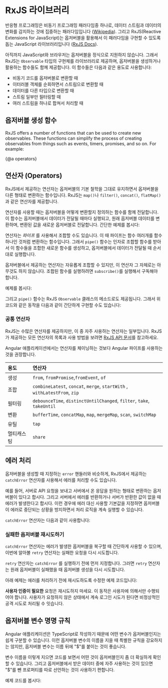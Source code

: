 <!--
# The RxJS library
-->
# RxJS 라이브러리

<!--
Reactive programming is an asynchronous programming paradigm concerned with data streams and the propagation of change ([Wikipedia](https://en.wikipedia.org/wiki/Reactive_programming)). RxJS (Reactive Extensions for JavaScript) is a library for reactive programming using observables that makes it easier to compose asynchronous or callback-based code. See ([RxJS Docs](https://rxjs.dev/guide/overview)).

RxJS provides an implementation of the `Observable` type, which is needed until the type becomes part of the language and until browsers support it. The library also provides utility functions for creating and working with observables. These utility functions can be used for:

* Converting existing code for async operations into observables
* Iterating through the values in a stream
* Mapping values to different types
* Filtering streams
* Composing multiple streams
-->
반응형 프로그래밍은 비동기 프로그래밍 패러다임중 하나로, 데이터 스트림과 데이터의 변화를 감지하는 것에 집중하는  패러다임입니다 ([Wikipedia](https://en.wikipedia.org/wiki/Reactive_programming)).
그리고 RxJS(Reactive Extensions for JavaScript)는 옵저버블을 활용해서 이 패러다임을 구현할 수 있도록 돕는 JavaScript 라이브러리입니다 ([RxJS Docs](http://reactivex.io/rxjs/)).

아직까지 JavaScript와 브라우저는 옵저버블을 정식으로 지원하지 않습니다. 그래서 RxJS는 `Observable` 타입의 구현체를 라이브러리로 제공하며, 옵저버블을 생성하거나 활용하는 함수들도 함께 제공합니다.
이 함수들은 다음과 같은 용도로 사용합니다:

* 비동기 코드를 옵저버블로 변환할 때
* 이터러블 객체를 순회하면서 스트림으로 변환할 때
* 데이터를 다른 타입으로 변환할 때
* 스트림 일부만 필터링할 때
* 여러 스트림을 하나로 합쳐서 처리할 때


<!--
## Observable creation functions
-->
## 옵저버블 생성 함수

<!--
RxJS offers a number of functions that can be used to create new observables. These functions can simplify the process of creating observables from things such as events, timers, promises, and so on. For example:


<code-example path="rx-library/src/simple-creation.1.ts" region="promise" header="Create an observable from a promise"></code-example>

<code-example path="rx-library/src/simple-creation.2.ts" region="interval" header="Create an observable from a counter"></code-example>

<code-example path="rx-library/src/simple-creation.3.ts" region="event" header="Create an observable from an event"></code-example>

<code-example path="rx-library/src/simple-creation.ts" region="ajax" header="Create an observable that creates an AJAX request"></code-example>
-->
RxJS offers a number of functions that can be used to create new observables. These functions can simplify the process of creating observables from things such as events, timers, promises, and so on. For example:

<code-example path="rx-library/src/simple-creation.1.ts" region="promise" header="Promise를 옵저버블로 변환하기"></code-example>

<code-example path="rx-library/src/simple-creation.2.ts" region="interval" header="카운터를 옵저버블로 변환하기"></code-example>

<code-example path="rx-library/src/simple-creation.3.ts" region="event" header="이벤트를 옵저버블로 변환하기"></code-example>

<code-example path="rx-library/src/simple-creation.ts" region="ajax" header="AJAX 요청을 옵저버블로 변환하기"></code-example>


{@a operators}
<!--
## Operators
-->
## 연산자 (Operators)

<!--
Operators are functions that build on the observables foundation to enable sophisticated manipulation of collections. For example, RxJS defines operators such as `map()`, `filter()`, `concat()`, and `flatMap()`.

Operators take configuration options, and they return a function that takes a source observable. When executing this returned function, the operator observes the source observable’s emitted values, transforms them, and returns a new observable of those transformed values. Here is a simple example:

<code-example path="rx-library/src/operators.ts" header="Map operator"></code-example>

You can use _pipes_ to link operators together. Pipes let you combine multiple functions into a single function. The `pipe()` function takes as its arguments the functions you want to combine, and returns a new function that, when executed, runs the composed functions in sequence.

A set of operators applied to an observable is a recipe&mdash;that is, a set of instructions for producing the values you’re interested in. By itself, the recipe doesn’t do anything. You need to call `subscribe()` to produce a result through the recipe.

Here’s an example:

<code-example path="rx-library/src/operators.1.ts" header="Standalone pipe function"></code-example>

The `pipe()` function is also a method on the RxJS `Observable`, so you use this shorter form to define the same operation:

<code-example path="rx-library/src/operators.2.ts" header="Observable.pipe function"></code-example>
-->
RxJS에서 제공하는 연산자는 옵저버블의 기본 철학을 그대로 유지하면서 옵저버블을 다른 형태로 변환하는 함수입니다. RxJS는 `map()`나 `filter()`, `concat()`, `flatMap()`과 같은 연산자를 제공합니다.

연산자를 사용할 때는 옵저버블을 어떻게 변환할지 정의하는 함수를 함께 전달합니다. 이 함수는 옵저버블에서 데이터가 전달될 때마다 실행되고, 원래 옵저버블 데이터를 변환하며, 변환된 값을 새로운 옵저버블로 전달합니다. 간단한 예제를 봅시다:

<code-example path="rx-library/src/operators.ts" header="Map 연산자"></code-example>

연산자는 _파이프_ 를 사용해서 조합할 수도 있습니다. 이 때 파이프는 함수 여러개를 함수 하나인 것처럼 변환하는 함수입니다. 그래서 `pipe()` 함수는 인자로 조합할 함수를 받아서 이 함수들을 조합한 새로운 함수를 생성하고, 옵저버블에서 데이터가 전달될 때 순서대로 실행합니다.

옵저버블에서 제공하는 연산자는 자유롭게 조합할 수 있지만, 이 연산자 그 자체로는 아무것도 하지 않습니다. 조합된 함수를 실행하려면 `subscribe()`를 실행해서 구독해야 합니다.

예제를 봅시다:

<code-example path="rx-library/src/operators.1.ts" header="함수로 제공되는 파이프"></code-example>

그리고 `pipe()` 함수는 RxJS `Observable` 클래스의 메소드로도 제공됩니다. 그래서 위 코드와 같은 동작을 다음과 같이 간단하게 구현할 수도 있습니다:

<code-example path="rx-library/src/operators.2.ts" header="Observable.pipe 함수"></code-example>


<!--
### Common operators
-->
### 공통 연산자

<!--
RxJS provides many operators, but only a handful are used frequently. For a list of operators and usage samples, visit the [RxJS API Documentation](https://rxjs.dev/api).

<div class="alert is-helpful">
  Note that, for Angular apps, we prefer combining operators with pipes, rather than chaining. Chaining is used in many RxJS examples.
</div>

| Area | Operators |
| :------------| :----------|
| Creation |  `from`, `fromEvent`, `of` |
| Combination | `combineLatest`, `concat`, `merge`, `startWith` , `withLatestFrom`, `zip` |
| Filtering | `debounceTime`, `distinctUntilChanged`, `filter`, `take`, `takeUntil` |
| Transformation | `bufferTime`, `concatMap`, `map`, `mergeMap`, `scan`, `switchMap` |
| Utility | `tap` |
| Multicasting | `share` |
-->
RxJS는 수많은 연산자를 제공하지만, 이 중 자주 사용하는 연산자는 일부입니다. RxJS가 제공하는 모든 연산자의 목록과 사용 방법을 보려면 [RxJS API 문서](https://rxjs.dev/api)를 참고하세요.

<div class="alert is-helpful">
  Angular 애플리케이션에서는 연산자를 체이닝하는 것보다 Angular 파이프를 사용하는 것을 권장합니다.
</div>

| 용도 | 연산자 |
| :------------| :----------|
| 생성 |  `from`, `fromPromise`,`fromEvent`, `of` |
| 조합 | `combineLatest`, `concat`, `merge`, `startWith` , `withLatestFrom`, `zip` |
| 필터링 | `debounceTime`, `distinctUntilChanged`, `filter`, `take`, `takeUntil` |
| 변환 | `bufferTime`, `concatMap`, `map`, `mergeMap`, `scan`, `switchMap` |
| 유틸 | `tap` |
| 멀티캐스팅 | `share` |


<!--
## Error handling
-->
## 에러 처리

<!--
In addition to the `error()` handler that you provide on subscription, RxJS provides the `catchError` operator that lets you handle known errors in the observable recipe.

For instance, suppose you have an observable that makes an API request and maps to the response from the server. If the server returns an error or the value doesn’t exist, an error is produced. If you catch this error and supply a default value, your stream continues to process values rather than erroring out.

Here's an example of using the `catchError` operator to do this:

<code-example path="rx-library/src/error-handling.ts" header="catchError operator"></code-example>
-->
옵저버블을 생성할 때 지정하는 `error` 핸들러와 비슷하게, RxJS에서 제공하는 `catchError` 연산자를 사용해서 에러를 처리할 수도 있습니다.

예를 들어, 서버로 API 요청을 보내고 서버에서 온 응답을 원하는 형태로 변환하는 옵저버블이 있다고 합시다. 그리고 서버에서 에러를 반환하거나 서버가 반환한 값이 없을 때 에러가 발생한다고 합시다. 이런 경우에 에러 대신 사용할 기본값을 지정하면 옵저버블이 에러로 중단되는 상황을 방지하면서 처리 로직을 계속 실행할 수 있습니다.

`catchError` 연산자는 다음과 같이 사용합니다:

<code-example path="rx-library/src/error-handling.ts" header="catchError 연산자"></code-example>


<!--
### Retry failed observable
-->
### 실패한 옵저버블 재시도하기

<!--
Where the `catchError` operator provides a simple path of recovery, the `retry` operator lets you retry a failed request.

Use the `retry` operator before the `catchError` operator. It resubscribes to the original source observable, which can then re-run the full sequence of actions that resulted in the error. If this includes an HTTP request, it will retry that HTTP request.

The following converts the previous example to retry the request before catching the error:

<code-example path="rx-library/src/retry-on-error.ts" header="retry operator"></code-example>

<div class="alert is-helpful">

   Do not retry **authentication** requests, since these should only be initiated by user action. We don't want to lock out user accounts with repeated login requests that the user has not initiated.

</div>
-->
`catchError` 연산자는 에러가 발생한 옵저버블을 복구할 때 간단하게 사용할 수 있으며, 이번에 알아볼 `retry` 연산자는 실패한 요청을 다시 시도합니다.

`retry` 연산자는 `catchError` 를 실행하기 전에 먼저 지정합니다. 그러면 `retry` 연산자는 원래 옵저버블이 실패했을 때 옵저버블 생성을 다시 시도합니다.

아래 예제는 에러를 처리하기 전에 재시도하도록 수정한 예제 코드입니다:

<code-example path="rx-library/src/retry-on-error.ts" header="retry 연산자"></code-example>

<div class="alert is-helpful">

**사용자 인증이 필요한** 요청은 재시도하지 마세요. 이 동작은 사용자에 의해서만 수행되어야 합니다. 사용자가 요청하지 않은 상태에서 계속 로그인 시도가 된다면 비정상적인 공격 시도로 처리될 수 잇습니다.

</div>

<!--
## Naming conventions for observables
-->
## 옵저버블 변수 명명 규칙

<!--
Because Angular applications are mostly written in TypeScript, you will typically know when a variable is an observable. Although the Angular framework does not enforce a naming convention for observables, you will often see observables named with a trailing “$” sign.

This can be useful when scanning through code and looking for observable values. Also, if you want a property to store the most recent value from an observable, it can be convenient to simply use the same name with or without the “$”.

For example:

<code-example path="rx-library/src/naming-convention.ts" header="Naming observables"></code-example>
-->
Angular 애플리케이션은 TypeScript로 작성하기 때문에 어떤 변수가 옵저버블인지는 쉽게 구분할 수 있습니다. 이런 옵저버블 변수의 이름을 지을 때 특별한 규칙을 강요하지는 않지만, 옵저버블 변수는 이름 뒤에 "$"를 붙이는 것이 좋습니다.

변수 이름을 이렇게 지으면 코드를 보면서 어떤 것이 옵저버블인지 좀 더 확실하게 확인할 수 있습니다. 그리고 옵저버블에서 받은 데이터 중에 자주 사용하는 것이 있으면 "$"를 뺀 프로퍼티를 따로 선언하는 것이 사용하기 편합니다.

예제 코드를 봅시다:

<code-example path="rx-library/src/naming-convention.ts" header="Naming observables"></code-example>